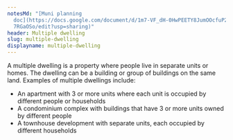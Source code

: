 ```yaml
---
notesMd: "[Muni planning
  doc](https://docs.google.com/document/d/1m7-VF_dH-0HwPEETY8JumOOcfuP2LrHJXT8I\
  7RGaOSo/edit?usp=sharing)"
header: Multiple dwelling
slug: multiple-dwelling
displayname: multiple-dwelling
---
```

A multiple dwelling is a property where people live in separate units or homes. The dwelling can be a building or group of buildings on the same land. Examples of multiple dwellings include:

* An apartment with 3 or more units where each unit is occupied by different people or households
* A condominium complex with buildings that have 3 or more units owned by different people
* A townhouse development with separate units, each occupied by different households